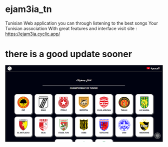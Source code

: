 # ejam3ia_tn
Tunisian Web application you can through listening to the best songs Your Tunisian association With great features and interface
visit site : https://ejam3ia.cyclic.app/

# there is a good update sooner 




![alt text](https://raw.githubusercontent.com/RAYEN311/ejam3ia_tn/main/shot-I.png?raw=true)
